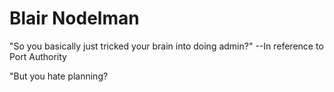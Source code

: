 # Blair Nodelman

"So you basically just tricked your brain into doing admin?" 
--In reference to Port Authority

"But you hate planning?
